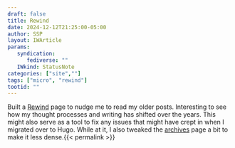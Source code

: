 ```yaml
---
draft: false
title: Rewind
date: 2024-12-12T21:25:00-05:00
author: SSP
layout: IWArticle
params:
   syndication:
      fediverse: ""
   IWkind: StatusNote
categories: ["site",""]
tags: ["micro", "rewind"] 
tootid: ""
---
```

Built a [Rewind](/rewind) page to nudge me to read my older posts. Interesting to see how my thought processes and writing has shifted over the years. This might also serve as a tool to fix any issues that might have crept in when I migrated over to Hugo. While at it, I also tweaked the [archives](/archives) page a bit to make it less dense.{{< permalink >}}